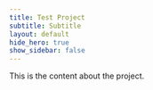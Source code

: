 ```yaml
---
title: Test Project
subtitle: Subtitle
layout: default
hide_hero: true
show_sidebar: false
---
```


This is the content about the project.